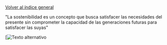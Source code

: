 [Volver al índice general](../README.md)

"La sostenibilidad es un concepto que busca satisfacer las necesidades del presente sin comprometer la capacidad de las generaciones futuras para satisfacer las suyas"

[![Texto alternativo](ruta/a/imagen.png)

